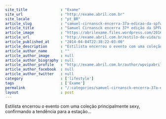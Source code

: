 ```yaml
---
site_title               : "Exame"
site_url                 : "http://exame.abril.com.br"
site_locale              : "pt_BR"
article_slug             : "samuel-cirnansck-encerra-37a-edicao-da-spfw"
article_title            : "Samuel Cirnansck encerra 37ª edição da SPFW"
article_image            : "https://abrilexame.files.wordpress.com/2016/09/size_960_16_9_desfile-spfw4.jpg?quality=70&strip=all&w=960"
article_url              : "http://exame.abril.com.br/estilo-de-vida/samuel-cirnansck-encerra-37a-edicao-da-spfw/"
article_published_at     : "2014-04-04T22:38:22-03:00"
article_description      : "Estilista encerrou o evento com uma coleção principalmente sexy, confirmando a tendência para a estação..."
article_author_name      : ""
article_author_image     : null
article_author_biography : null
article_author_profile   : "http://exame.abril.com.br/author/wpvipabril/"
article_author_facebook  : null
article_author_twitter   : null
category                 : ['lifestyle']
tags                     : ['Exame']
permalink                : "/:categories/samuel-cirnansck-encerra-37a-edicao-da-spfw/"
layout                   : post
---
```


Estilista encerrou o evento com uma coleção principalmente sexy, confirmando a tendência para a estação...
